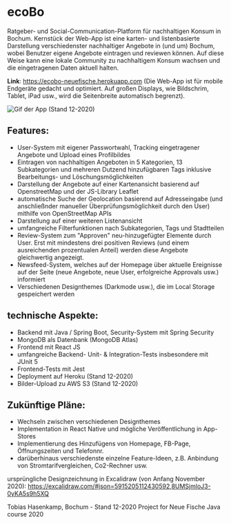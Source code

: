 # ecoBo

Ratgeber- und Social-Communication-Platform für nachhaltigen Konsum in Bochum. Kernstück der Web-App ist eine karten- und listenbasierte Darstellung verschiedenster nachhaltiger Angebote in (und um) Bochum, wobei Benutzer eigene Angebote eintragen und reviewen können. Auf diese Weise kann eine lokale Community zu nachhaltigem Konsum wachsen und die eingetragenen Daten aktuell halten.

**Link**: https://ecobo-neuefische.herokuapp.com
(Die Web-App ist für mobile Endgeräte gedacht und optimiert. Auf großen Displays, wie Bildschrim, Tablet, iPad usw., wird die Seitenbreite automatisch begrenzt).

![Gif der App (Stand 12-2020)](https://github.com/TobiasHasenkamp/ecobo/blob/main/frontend/public/hasenkamp_tobias_ecoBo_gif.gif)

## Features:
- User-System mit eigener Passwortwahl, Tracking eingetragener Angebote und Upload eines Profilbildes
- Eintragen von nachhaltigen Angeboten in 5 Kategorien, 13 Subkategorien und mehreren Dutzend hinzufügbaren Tags inklusive Bearbeitungs- und Löschungsmöglichkeiten
- Darstellung der Angebote auf einer Kartenansicht basierend auf OpenstreetMap und der JS-Library Leaflet
- automatische Suche der Geolocation basierend auf Adresseingabe (und anschließnder manueller Überprüfungsmöglichkeit durch den User) mithilfe von OpenStreetMap APIs
- Darstellung auf einer weiteren Listenansicht
- umfangreiche Filterfunktionen nach Subkategorien, Tags und Stadtteilen
- Review-System zum "Approven" neu-hinzugefügter Elemente durch User. Erst mit mindestens drei positiven Reviews (und einem ausreichenden prozentualen Anteil) werden diese Angebote gleichwertig angezeigt.
- Newsfeed-System, welches auf der Homepage über aktuelle Ereignisse auf der Seite (neue Angebote, neue User, erfolgreiche Approvals usw.) informiert
- Verschiedenen Designthemes (Darkmode usw.), die im Local Storage gespeichert werden

## technische Aspekte:
- Backend mit Java / Spring Boot, Security-System mit Spring Security
- MongoDB als Datenbank (MongoDB Atlas)
- Frontend mit React JS
- umfangreiche Backend- Unit- & Integration-Tests insbesondere mit JUnit 5
- Frontend-Tests mit Jest
- Deployment auf Heroku (Stand 12-2020)
- Bilder-Upload zu AWS S3 (Stand 12-2020)

## Zukünftige Pläne:
- Wechseln zwischen verschiedenen Designthemes
- Implementation in React Native und mögliche Veröffentlichung in App-Stores
- Implementierung des Hinzufügens von Homepage, FB-Page, Öffnungszeiten und Telefonnr.
- darüberhinaus verschiedenste einzelne Feature-Ideen, z.B. Anbindung von Stromtarifvergleichen, Co2-Rechner usw.

ursprüngliche Designzeichnung in Excalidraw (von Anfang November 2020): https://excalidraw.com/#json=5915205112430592,8UMSjmloJ3-0yKA5s9h5XQ

Tobias Hasenkamp, Bochum - Stand 12-2020
Project for Neue Fische Java course 2020
